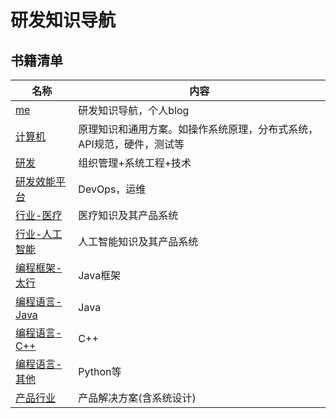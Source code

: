 # 研发知识导航

## 书籍清单
| 名称 | 内容 |
| - | - |
| [me](https://me.wangyaqi.cn/) | 研发知识导航，个人blog |
| [计算机](https://tech.wangyaqi.cn/) | 原理知识和通用方案。如操作系统原理，分布式系统，API规范，硬件，测试等 |
| [研发](https://rd.wangyaqi.cn/) | 组织管理+系统工程+技术 |
| [研发效能平台](https://devops.wangyaqi.cn/) | DevOps，运维 |
| [行业-医疗](https://medical.wangyaqi.cn/) | 医疗知识及其产品系统 |
| [行业-人工智能](https://ai.wangyaqi.cn/) | 人工智能知识及其产品系统 |
| [编程框架-太行](https://taihang.wangyaqi.cn/) | Java框架 |
| [编程语言-Java](https://java.wangyaqi.cn/) | Java |
| [编程语言-C++](https://cpp.wangyaqi.cn/) | C++ |
| [编程语言-其他](https://pl.wangyaqi.cn/) | Python等 |
| [产品行业](https://product.wangyaqi.cn/) | 产品解决方案(含系统设计) |
